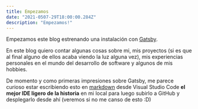 ```yaml
---
title: Empezamos
date: "2021-0507-29T18:00:00.284Z"
description: "Empezamos!"
---
```


Empezamos este blog estrenando una instalación con [Gatsby](https://www.gatsbyjs.com).

En este blog quiero contar algunas cosas sobre mi, mis proyectos (si es que al final alguno de ellos acaba viendo la luz alguna vez), mis experiencias personales en el mundo del desarrollo de software y algunos de mis hobbies.

De momento y como primeras impresiones sobre Gatsby, me parece curioso estar escribiendo esto en [markdown](https://es.wikipedia.org/wiki/Markdown) desde Visual Studio Code **el mejor IDE ligero de la historia** en mi local para luego subirlo a GitHub y desplegarlo desde ahí (veremos si no me canso de esto :D)

